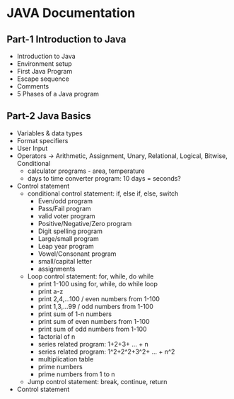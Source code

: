 # JAVA Documentation

## Part-1 Introduction to Java

- Introduction to Java
- Environment setup
- First Java Program
- Escape sequence
- Comments
- 5 Phases of a Java program

## Part-2 Java Basics

- Variables & data types
- Format specifiers
- User Input
- Operators -> Arithmetic, Assignment, Unary, Relational, Logical, Bitwise, Conditional
  - calculator programs - area, temperature
  - days to time converter program: 10 days = seconds?
- Control statement
  - conditional control statement: if, else if, else, switch
    - Even/odd program
    - Pass/Fail program
    - valid voter program
    - Positive/Negative/Zero program
    - Digit spelling program
    - Large/small program
    - Leap year program
    - Vowel/Consonant program
    - small/capital letter
    - assignments
  - Loop control statement: for, while, do while
    - print 1-100 using for, while, do while loop
    - print a-z
    - print 2,4,...100 / even numbers from 1-100
    - print 1,3,...99 / odd numbers from 1-100
    - print sum of 1-n numbers
    - print sum of even numbers from 1-100
    - print sum of odd numbers from 1-100
    - factorial of n
    - series related program: 1+2+3+ ... + n
    - series related program: 1^2+2^2+3^2+ ... + n^2
    - multiplication table
    - prime numbers
    - prime numbers from 1 to n
  - Jump control statement: break, continue, return
- Control statement
